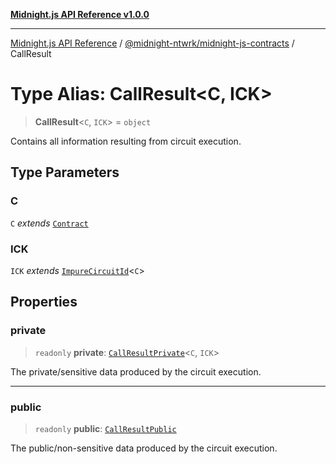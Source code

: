 [**Midnight.js API Reference v1.0.0**](../../../README.md)

***

[Midnight.js API Reference](../../../packages.md) / [@midnight-ntwrk/midnight-js-contracts](../README.md) / CallResult

# Type Alias: CallResult\<C, ICK\>

> **CallResult**\<`C`, `ICK`\> = `object`

Contains all information resulting from circuit execution.

## Type Parameters

### C

`C` *extends* [`Contract`](../../midnight-js-types/interfaces/Contract.md)

### ICK

`ICK` *extends* [`ImpureCircuitId`](../../midnight-js-types/type-aliases/ImpureCircuitId.md)\<`C`\>

## Properties

### private

> `readonly` **private**: [`CallResultPrivate`](CallResultPrivate.md)\<`C`, `ICK`\>

The private/sensitive data produced by the circuit execution.

***

### public

> `readonly` **public**: [`CallResultPublic`](CallResultPublic.md)

The public/non-sensitive data produced by the circuit execution.
